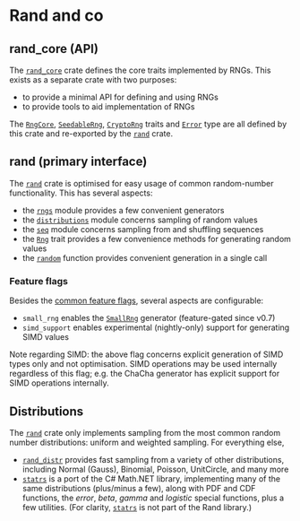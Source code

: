 # Rand and co

## rand_core (API)

The [`rand_core`] crate defines the core traits implemented by RNGs. This exists
as a separate crate with two purposes:

-   to provide a minimal API for defining and using RNGs
-   to provide tools to aid implementation of RNGs

The [`RngCore`], [`SeedableRng`], [`CryptoRng`] traits and [`Error`] type are
all defined by this crate and re-exported by the [`rand`] crate.

## rand (primary interface)

The [`rand`] crate is optimised for easy usage of common random-number
functionality. This has several aspects:

-   the [`rngs`] module provides a few convenient generators
-   the [`distributions`] module concerns sampling of random values
-   the [`seq`] module concerns sampling from and shuffling sequences
-   the [`Rng`] trait provides a few convenience methods for generating
    random values
-   the [`random`] function provides convenient generation in a single call

### Feature flags

Besides the [common feature flags], several aspects are configurable:

-   `small_rng` enables the [`SmallRng`] generator (feature-gated since v0.7)
-   `simd_support` enables experimental (nightly-only) support for generating
    SIMD values

Note regarding SIMD: the above flag concerns explicit generation of SIMD types
only and not optimisation. SIMD operations may be used internally regardless of
this flag; e.g. the ChaCha generator has explicit support for SIMD operations
internally.

## Distributions

The [`rand`] crate only implements sampling from the most common random
number distributions: uniform and weighted sampling. For everything else,

-   [`rand_distr`] provides fast sampling from a variety of other distributions,
    including Normal (Gauss), Binomial, Poisson, UnitCircle, and many more
-   [`statrs`] is a port of the C# Math.NET library, implementing many of the
    same distributions (plus/minus a few), along with PDF and CDF functions,
    the *error*, *beta*, *gamma* and *logistic* special functions, plus a few
    utilities. (For clarity, [`statrs`] is not part of the Rand library.)

[common feature flags]: crates.md#feature-flags

[`rand_core`]: https://rust-random.github.io/rand/rand_core/index.html
[`rand`]: https://rust-random.github.io/rand/rand/index.html
[`rand_distr`]: https://rust-random.github.io/rand/rand_distr/index.html
[`statrs`]: https://github.com/boxtown/statrs

[`RngCore`]: https://rust-random.github.io/rand/rand_core/trait.RngCore.html
[`SeedableRng`]: https://rust-random.github.io/rand/rand_core/trait.SeedableRng.html
[`CryptoRng`]: https://rust-random.github.io/rand/rand_core/trait.CryptoRng.html
[`Error`]: https://rust-random.github.io/rand/rand_core/struct.Error.html

[`rngs`]: https://rust-random.github.io/rand/rand/rngs/index.html
[`distributions`]: https://rust-random.github.io/rand/rand/distributions/index.html
[`seq`]: https://rust-random.github.io/rand/rand/seq/index.html
[`Rng`]: https://rust-random.github.io/rand/rand/trait.Rng.html
[`random`]: https://rust-random.github.io/rand/rand/fn.random.html

[`SmallRng`]: https://rust-random.github.io/rand/rand/rngs/struct.SmallRng.html
